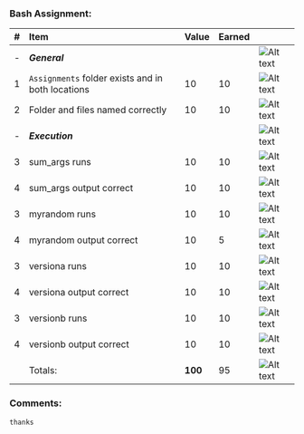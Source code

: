### Bash Assignment:
| #   | Item                                              | Value   | Earned   |                |
|:----|:--------------------------------------------------|:--------|:---------|:---------------|
| -   | ***General***                                     |         |           | ![Alt text][1] |
| 1   | `Assignments` folder exists and in both locations | 10      |    10     | ![Alt text][1] |
| 2   | Folder and files named correctly                  | 10      |    10     | ![Alt text][1] |
| -   | ***Execution***                                   |         |           | ![Alt text][1] |
| 3   | sum_args runs                                     | 10      |    10     | ![Alt text][1] |
| 4   | sum_args output correct                           | 10      |     10    | ![Alt text][1] |
| 3   | myrandom runs                                     | 10      |     10    | ![Alt text][1] |
| 4   | myrandom output correct                           | 10      |     5     | ![Alt text][3] |
| 3   | versiona runs                                     | 10      |      10   | ![Alt text][1] |
| 4   | versiona output correct                           | 10      |      10   | ![Alt text][1] |
| 3   | versionb runs                                     | 10      |      10   | ![Alt text][1] |
| 4   | versionb output correct                           | 10      |      10   | ![Alt text][1] |
|     | Totals:                                           | **100** |       95  | ![Alt text][1] |
### Comments:
```
thanks
```

[1]: http://f.cl.ly/items/3E231i211n2E042B1U3K/right.png  "Correct"
[2]: http://f.cl.ly/items/2X473C1Q1F2x3S1E4231/wrong.gif  "Incorrect"
[3]: http://f.cl.ly/items/1A0d2Q1J1N1u0C3g0C1s/null.gif  "Errors"